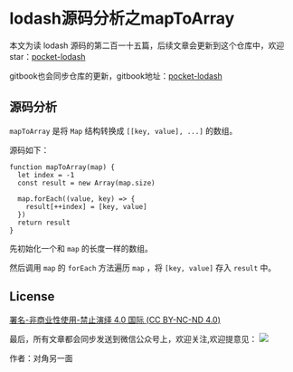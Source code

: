 # lodash源码分析之mapToArray

本文为读 lodash 源码的第二百一十五篇，后续文章会更新到这个仓库中，欢迎 star：[pocket-lodash](https://github.com/yeyuqiudeng/pocket-lodash)

gitbook也会同步仓库的更新，gitbook地址：[pocket-lodash](https://www.gitbook.com/book/yeyuqiudeng/pocket-lodash/details)

## 源码分析

`mapToArray` 是将 `Map` 结构转换成 `[[key, value], ...]` 的数组。

源码如下：

```javacript
function mapToArray(map) {
  let index = -1
  const result = new Array(map.size)

  map.forEach((value, key) => {
    result[++index] = [key, value]
  })
  return result
}
```

先初始化一个和 `map` 的长度一样的数组。

然后调用 `map` 的 `forEach` 方法遍历 `map` ，将 `[key, value]` 存入 `result` 中。

## License

[署名-非商业性使用-禁止演绎 4.0 国际 (CC BY-NC-ND 4.0)](http://creativecommons.org/licenses/by-nc-nd/4.0/)

最后，所有文章都会同步发送到微信公众号上，欢迎关注,欢迎提意见：  ![](https://raw.githubusercontent.com/yeyuqiudeng/resource/master/images/qrcode_front-end-article.jpg) 

作者：对角另一面 